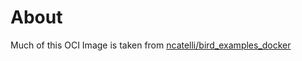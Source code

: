 # About
Much of this OCI Image is taken from [ncatelli/bird_examples_docker](https://github.com/ncatelli/bird_examples_docker)